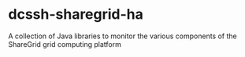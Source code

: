 dcssh-sharegrid-ha
==================

A collection of Java libraries to monitor the various components of the ShareGrid grid computing platform 